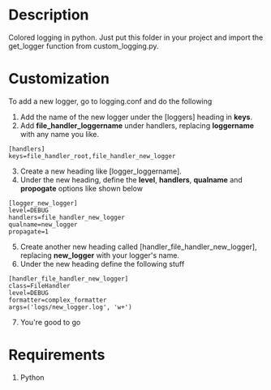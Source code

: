 # Description
Colored logging in python. Just put this folder in your project and import the get_logger function from custom_logging.py.

# Customization
To add a new logger, go to logging.conf and do the following
1. Add the name of the new logger under the \[loggers] heading in **keys**.
2. Add **file_handler_loggername** under handlers, replacing **loggername** with any name you like.
```
[handlers]
keys=file_handler_root,file_handler_new_logger
```
3. Create a new heading like \[logger_loggername].
4. Under the new heading, define the **level**, **handlers**, **qualname** and **propogate** options like shown below
```
[logger_new_logger]
level=DEBUG
handlers=file_handler_new_logger
qualname=new_logger
propagate=1
```
5. Create another new heading called \[handler_file_handler_new_logger], replacing **new_logger** with your logger's name.
6. Under the new heading define the following stuff
```
[handler_file_handler_new_logger]
class=FileHandler
level=DEBUG
formatter=complex_formatter
args=('logs/new_logger.log', 'w+')
```
7. You're good to go

# Requirements
1. Python
